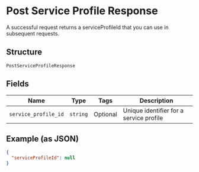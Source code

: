 
# Post Service Profile Response

A successful request returns a serviceProfileId that you can use in subsequent requests.

## Structure

`PostServiceProfileResponse`

## Fields

| Name | Type | Tags | Description |
|  --- | --- | --- | --- |
| `service_profile_id` | `string` | Optional | Unique identifier for a service profile |

## Example (as JSON)

```json
{
  "serviceProfileId": null
}
```

